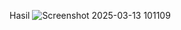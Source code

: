Hasil 
![Screenshot 2025-03-13 101109](https://github.com/user-attachments/assets/e13fe0ba-7f2e-4abe-b540-3bc88f05fd0c)
